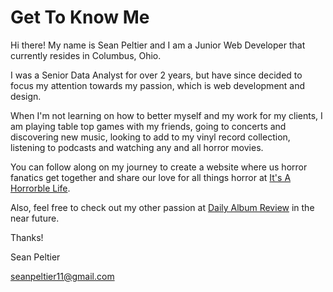 # Get To Know Me

Hi there! My name is Sean Peltier and I am a Junior Web Developer that currently resides in Columbus, Ohio.

I was a Senior Data Analyst for over 2 years, but have since decided to focus my attention towards my passion, which is web development and design.

When I'm not learning on how to better myself and my work for my clients, I am playing table top games with my friends, going to concerts and discovering new music, looking to add to my vinyl record collection, listening to podcasts and watching any and all horror movies.

You can follow along on my journey to create a website where us horror fanatics get together and share our love for all things horror at [It's A Horrorble Life](https://itsahorrorblelife.com).

Also, feel free to check out my other passion at [Daily Album Review](https://dailyalbumreview.com) in the near future. 

Thanks! 

Sean Peltier

seanpeltier11@gmail.com
